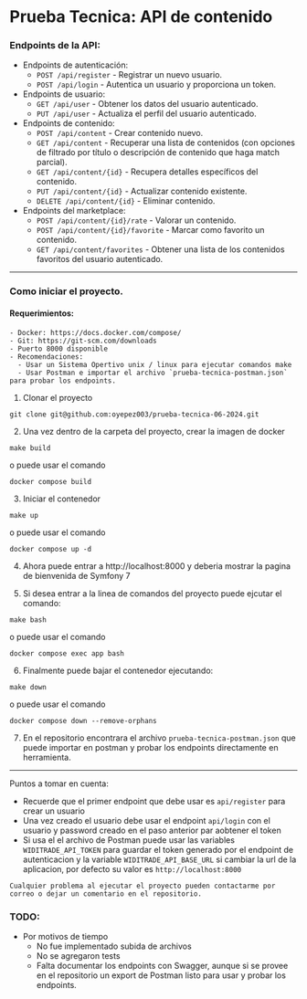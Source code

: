 # Prueba Tecnica: API de contenido


### Endpoints de la API:

- Endpoints de autenticación:
    - `POST /api/register` - Registrar un nuevo usuario.
    - `POST /api/login` - Autentica un usuario y proporciona un token.
- Endpoints de usuario:
    - `GET /api/user` - Obtener los datos del usuario autenticado.
    - `PUT /api/user` - Actualiza el perfil del usuario autenticado.
- Endpoints de contenido:
    - `POST /api/content` - Crear contenido nuevo.
    - `GET /api/content` - Recuperar una lista de contenidos (con opciones de filtrado por título o descripción de contenido que haga match parcial).
    - `GET /api/content/{id}` - Recupera detalles específicos del contenido.
    - `PUT /api/content/{id}` - Actualizar contenido existente.
    - `DELETE /api/content/{id}` - Eliminar contenido.
- Endpoints del marketplace:
    - `POST /api/content/{id}/rate` - Valorar un contenido.
    - `POST /api/content/{id}/favorite` - Marcar como favorito un contenido.
    - `GET /api/content/favorites` - Obtener una lista de los contenidos favoritos del usuario autenticado.

---

### Como iniciar el proyecto.

#### Requerimientos:
    - Docker: https://docs.docker.com/compose/
    - Git: https://git-scm.com/downloads
    - Puerto 8000 disponible
    - Recomendaciones:
      - Usar un Sistema Opertivo unix / linux para ejecutar comandos make
      - Usar Postman e importar el archivo `prueba-tecnica-postman.json` para probar los endpoints.

1. Clonar el proyecto

```
git clone git@github.com:oyepez003/prueba-tecnica-06-2024.git
```

2. Una vez dentro de la carpeta del proyecto, crear la imagen de docker

```
make build
```

o puede usar el comando

```
docker compose build
```

3. Iniciar el contenedor

```
make up
```

o puede usar el comando

```
docker compose up -d
```

4. Ahora puede entrar a http://localhost:8000 y deberia mostrar la pagina de bienvenida de Symfony 7


5. Si desea entrar a la linea de comandos del proyecto puede ejcutar el comando:

```
make bash
```

o puede usar el comando

```
docker compose exec app bash
```

6. Finalmente puede bajar el contenedor ejecutando:

```
make down
```

o puede usar el comando

```
docker compose down --remove-orphans
```

7. En el repositorio encontrara el archivo `prueba-tecnica-postman.json` que puede importar en postman y probar los endpoints directamente en herramienta.

---

Puntos a tomar en cuenta:

- Recuerde que el primer endpoint que debe usar es `api/register` para crear un usuario
- Una vez creado el usuario debe usar el endpoint `api/login` con el usuario y password creado en el paso anterior par aobtener el token
- Si usa el el archivo de Postman puede usar las variables `WIDITRADE_API_TOKEN` para guardar el token generado por el endpoint de autenticacion y la variable `WIDITRADE_API_BASE_URL` si cambiar la url de la aplicacion, por defecto su valor es `http://localhost:8000`


`Cualquier problema al ejecutar el proyecto pueden contactarme por correo o dejar un comentario en el repositorio.`


### TODO:

* Por motivos de tiempo
  * No fue implementado subida de archivos
  * No se agregaron tests
  * Falta documentar los endpoints con Swagger, aunque si se provee en el repositorio un export de Postman listo para usar y probar los endpoints.